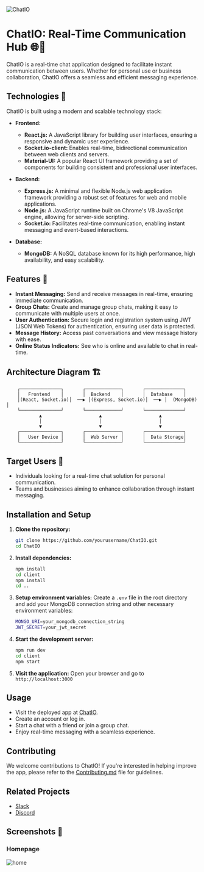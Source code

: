 ![ChatIO](https://github.com/germanchuks/ChatIO/assets/chat-io-logo)

# ChatIO: Real-Time Communication Hub 🌐💬

ChatIO is a real-time chat application designed to facilitate instant communication between users. Whether for personal use or business collaboration, ChatIO offers a seamless and efficient messaging experience.

## Technologies 🚀

ChatIO is built using a modern and scalable technology stack:

- **Frontend:**
  - **React.js:** A JavaScript library for building user interfaces, ensuring a responsive and dynamic user experience.
  - **Socket.io-client:** Enables real-time, bidirectional communication between web clients and servers.
  - **Material-UI:** A popular React UI framework providing a set of components for building consistent and professional user interfaces.

- **Backend:**
  - **Express.js:** A minimal and flexible Node.js web application framework providing a robust set of features for web and mobile applications.
  - **Node.js:** A JavaScript runtime built on Chrome's V8 JavaScript engine, allowing for server-side scripting.
  - **Socket.io:** Facilitates real-time communication, enabling instant messaging and event-based interactions.

- **Database:**
  - **MongoDB:** A NoSQL database known for its high performance, high availability, and easy scalability.

## Features 🌟

- **Instant Messaging:** Send and receive messages in real-time, ensuring immediate communication.
- **Group Chats:** Create and manage group chats, making it easy to communicate with multiple users at once.
- **User Authentication:** Secure login and registration system using JWT (JSON Web Tokens) for authentication, ensuring user data is protected.
- **Message History:** Access past conversations and view message history with ease.
- **Online Status Indicators:** See who is online and available to chat in real-time.

## Architecture Diagram 🏗️

```
    ┌───────────────┐       ┌─────────────┐       ┌──────────────┐
    │   Frontend    │       │  Backend    │       │  Database    │
    │(React, Socket.io)│  ──▶ │(Express, Socket.io)│  ──▶ │  (MongoDB)   │
    └───────────────┘       └─────────────┘       └──────────────┘
            ▲                     ▲                     ▲
            │                     │                     │
            ▼                     ▼                     ▼
    ┌───────────────┐       ┌─────────────┐       ┌──────────────┐
    │   User Device │       │  Web Server │       │  Data Storage│
    └───────────────┘       └─────────────┘       └──────────────┘
```

## Target Users 🎯

- Individuals looking for a real-time chat solution for personal communication.
- Teams and businesses aiming to enhance collaboration through instant messaging.

## Installation and Setup

1. **Clone the repository:**
    ```sh
    git clone https://github.com/yourusername/ChatIO.git
    cd ChatIO
    ```

2. **Install dependencies:**
    ```sh
    npm install
    cd client
    npm install
    cd ..
    ```

3. **Setup environment variables:**
    Create a `.env` file in the root directory and add your MongoDB connection string and other necessary environment variables:
    ```sh
    MONGO_URI=your_mongodb_connection_string
    JWT_SECRET=your_jwt_secret
    ```

4. **Start the development server:**
    ```sh
    npm run dev
    cd client
    npm start
    ```

5. **Visit the application:**
    Open your browser and go to `http://localhost:3000`

## Usage

- Visit the deployed app at [ChatIO](https://chatio-mdks.onrender.com).
- Create an account or log in.
- Start a chat with a friend or join a group chat.
- Enjoy real-time messaging with a seamless experience.

## Contributing

We welcome contributions to ChatIO! If you're interested in helping improve the app, please refer to the [Contributing.md](CONTRIBUTING.md) file for guidelines.

## Related Projects

- [Slack](https://slack.com/)
- [Discord](https://discord.com/)


## Screenshots 📸

### Homepage
![home](https://github.com/germanchuks/ChatIO/assets/homepage-screenshot)

